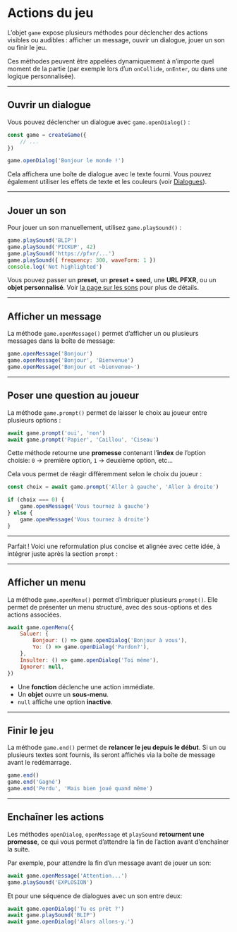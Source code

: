 <script>
import Aside from '../../../lib/ui/Doc/Aside.svelte'
import Emoji from '../../../lib/ui/Doc/Emoji.svelte'
import PaintDemo from '../../../lib/ui/Doc/PaintDemo.svelte'
</script>

# <Emoji src="🚀" /> Actions du jeu

L’objet `game` expose plusieurs méthodes pour déclencher des actions visibles ou audibles : afficher un message, ouvrir un dialogue, jouer un son ou finir le jeu.

Ces méthodes peuvent être appelées dynamiquement à n’importe quel moment de la partie (par exemple lors d’un `onCollide`, `onEnter`, ou dans une logique personnalisée).

---

## <Emoji src="💬" /> Ouvrir un dialogue

Vous pouvez déclencher un dialogue avec `game.openDialog()` :

```js
const game = createGame({
	// ...
})

game.openDialog('Bonjour le monde !')
```

Cela affichera une boîte de dialogue avec le texte fourni.
Vous pouvez également utiliser les effets de texte et les couleurs (voir [Dialogues](/fr/doc/world-building/dialogues)).

---

## <Emoji src="🎶" /> Jouer un son

Pour jouer un son manuellement, utilisez `game.playSound()` :

```js
game.playSound('BLIP')
game.playSound('PICKUP', 42)
game.playSound('https://pfxr/...')
game.playSound({ frequency: 300, waveForm: 1 })
console.log('Not highlighted')
```

Vous pouvez passer un **preset**, un **preset + seed**, une **URL PFXR**, ou un **objet personnalisé**.
Voir [la page sur les sons](/fr/doc/world-building/sounds) pour plus de détails.

---

## <Emoji src="✉️" /> Afficher un message

La méthode `game.openMessage()` permet d’afficher un ou plusieurs messages dans la boîte de message:

```js
game.openMessage('Bonjour')
game.openMessage('Bonjour', 'Bienvenue')
game.openMessage('Bonjour et ~bienvenue~')
```

---

## <Emoji src="✋" /> Poser une question au joueur

La méthode `game.prompt()` permet de laisser le choix au joueur entre plusieurs options :

```js
await game.prompt('oui', 'non')
await game.prompt('Papier', 'Caillou', 'Ciseau')
```

Cette méthode retourne une **promesse** contenant l’**index** de l’option choisie: `0` → première option, `1` → deuxième option, etc...

Cela vous permet de réagir différemment selon le choix du joueur :

```js
const choix = await game.prompt('Aller à gauche', 'Aller à droite')

if (choix === 0) {
	game.openMessage('Vous tournez à gauche')
} else {
	game.openMessage('Vous tournez à droite')
}
```

---

Parfait ! Voici une reformulation plus concise et alignée avec cette idée, à intégrer juste après la section `prompt` :

---

## <Emoji src="🕸️" /> Afficher un menu

La méthode `game.openMenu()` permet d'imbriquer plusieurs `prompt()`.
Elle permet de présenter un menu structuré, avec des sous-options et des actions associées.

```js
await game.openMenu({
	Saluer: {
		Bonjour: () => game.openDialog('Bonjour à vous'),
		Yo: () => game.openDialog('Pardon?'),
	},
	Insulter: () => game.openDialog('Toi même'),
	Ignorer: null,
})
```

- Une **fonction** déclenche une action immédiate.
- Un **objet** ouvre un **sous-menu**.
- `null` affiche une option **inactive**.

---

## <Emoji src="🏁" /> Finir le jeu

La méthode `game.end()` permet de **relancer le jeu depuis le début**.
Si un ou plusieurs textes sont fournis, ils seront affichés via la boîte de message avant le redémarrage.

```js
game.end()
game.end('Gagné')
game.end('Perdu', 'Mais bien joué quand même')
```

---

## <Emoji src="⏰" /> Enchaîner les actions

Les méthodes `openDialog`, `openMessage` et `playSound` **retournent une promesse**, ce qui vous permet d’attendre la fin de l’action avant d’enchaîner la suite.

Par exemple, pour attendre la fin d’un message avant de jouer un son:

```js
await game.openMessage('Attention...')
game.playSound('EXPLOSION')
```

Et pour une séquence de dialogues avec un son entre deux:

```js
await game.openDialog('Tu es prêt ?')
await game.playSound('BLIP')
await game.openDialog('Alors allons-y.')
```
